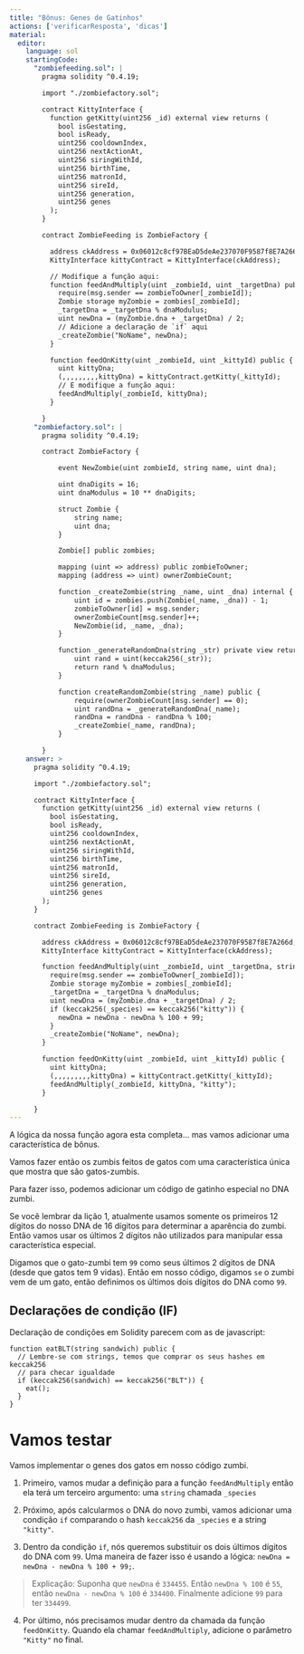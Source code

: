 ```yaml
---
title: "Bônus: Genes de Gatinhos"
actions: ['verificarResposta', 'dicas']
material:
  editor:
    language: sol
    startingCode:
      "zombiefeeding.sol": |
        pragma solidity ^0.4.19;

        import "./zombiefactory.sol";

        contract KittyInterface {
          function getKitty(uint256 _id) external view returns (
            bool isGestating,
            bool isReady,
            uint256 cooldownIndex,
            uint256 nextActionAt,
            uint256 siringWithId,
            uint256 birthTime,
            uint256 matronId,
            uint256 sireId,
            uint256 generation,
            uint256 genes
          );
        }

        contract ZombieFeeding is ZombieFactory {

          address ckAddress = 0x06012c8cf97BEaD5deAe237070F9587f8E7A266d;
          KittyInterface kittyContract = KittyInterface(ckAddress);

          // Modifique a função aqui:
          function feedAndMultiply(uint _zombieId, uint _targetDna) public {
            require(msg.sender == zombieToOwner[_zombieId]);
            Zombie storage myZombie = zombies[_zombieId];
            _targetDna = _targetDna % dnaModulus;
            uint newDna = (myZombie.dna + _targetDna) / 2;
            // Adicione a declaração de `if` aqui
            _createZombie("NoName", newDna);
          }

          function feedOnKitty(uint _zombieId, uint _kittyId) public {
            uint kittyDna;
            (,,,,,,,,,kittyDna) = kittyContract.getKitty(_kittyId);
            // E modifique a função aqui:
            feedAndMultiply(_zombieId, kittyDna);
          }

        }
      "zombiefactory.sol": |
        pragma solidity ^0.4.19;

        contract ZombieFactory {

            event NewZombie(uint zombieId, string name, uint dna);

            uint dnaDigits = 16;
            uint dnaModulus = 10 ** dnaDigits;

            struct Zombie {
                string name;
                uint dna;
            }

            Zombie[] public zombies;

            mapping (uint => address) public zombieToOwner;
            mapping (address => uint) ownerZombieCount;

            function _createZombie(string _name, uint _dna) internal {
                uint id = zombies.push(Zombie(_name, _dna)) - 1;
                zombieToOwner[id] = msg.sender;
                ownerZombieCount[msg.sender]++;
                NewZombie(id, _name, _dna);
            }

            function _generateRandomDna(string _str) private view returns (uint) {
                uint rand = uint(keccak256(_str));
                return rand % dnaModulus;
            }

            function createRandomZombie(string _name) public {
                require(ownerZombieCount[msg.sender] == 0);
                uint randDna = _generateRandomDna(_name);
                randDna = randDna - randDna % 100;
                _createZombie(_name, randDna);
            }

        }
    answer: >
      pragma solidity ^0.4.19;

      import "./zombiefactory.sol";

      contract KittyInterface {
        function getKitty(uint256 _id) external view returns (
          bool isGestating,
          bool isReady,
          uint256 cooldownIndex,
          uint256 nextActionAt,
          uint256 siringWithId,
          uint256 birthTime,
          uint256 matronId,
          uint256 sireId,
          uint256 generation,
          uint256 genes
        );
      }

      contract ZombieFeeding is ZombieFactory {

        address ckAddress = 0x06012c8cf97BEaD5deAe237070F9587f8E7A266d;
        KittyInterface kittyContract = KittyInterface(ckAddress);

        function feedAndMultiply(uint _zombieId, uint _targetDna, string _species) public {
          require(msg.sender == zombieToOwner[_zombieId]);
          Zombie storage myZombie = zombies[_zombieId];
          _targetDna = _targetDna % dnaModulus;
          uint newDna = (myZombie.dna + _targetDna) / 2;
          if (keccak256(_species) == keccak256("kitty")) {
            newDna = newDna - newDna % 100 + 99;
          }
          _createZombie("NoName", newDna);
        }

        function feedOnKitty(uint _zombieId, uint _kittyId) public {
          uint kittyDna;
          (,,,,,,,,,kittyDna) = kittyContract.getKitty(_kittyId);
          feedAndMultiply(_zombieId, kittyDna, "kitty");
        }

      }
---
```


A lógica da nossa função agora esta completa... mas vamos adicionar uma característica de bônus.

Vamos fazer então os zumbis feitos de gatos com uma característica única que mostra que são gatos-zumbis.

Para fazer isso, podemos adicionar um código de gatinho especial no DNA zumbi.

Se você lembrar da lição 1, atualmente usamos somente os primeiros 12 dígitos do nosso DNA de 16 dígitos para determinar a aparência do zumbi. Então vamos usar os últimos 2 dígitos não utilizados para manipular essa característica especial.

Digamos que o gato-zumbi tem `99` como seus últimos 2 dígitos de DNA (desde que gatos tem 9 vidas). Então em nosso código, digamos `se` o zumbi vem de um gato, então definimos os últimos dois dígitos do DNA como `99`.

## Declarações de condição (IF)

Declaração de condições em Solidity parecem com as de javascript:

```
function eatBLT(string sandwich) public {
  // Lembre-se com strings, temos que comprar os seus hashes em keccak256
  // para checar igualdade
  if (keccak256(sandwich) == keccak256("BLT")) {
    eat();
  }
}
```

# Vamos testar

Vamos implementar o genes dos gatos em nosso código zumbi.

1. Primeiro, vamos mudar a definição para a função `feedAndMultiply` então ela terá um terceiro argumento: uma `string` chamada `_species`

2. Próximo, após calcularmos o DNA do novo zumbi, vamos adicionar uma condição `if` comparando o hash  `keccak256` da `_species` e a string `"kitty"`.

3. Dentro da condição `if`, nós queremos substituir os dois últimos dígitos do DNA com `99`. Uma maneira de fazer isso é usando a lógica: `newDna = newDna - newDna % 100 + 99;`.

  > Explicação: Suponha que `newDna` é `334455`. Então `newDna % 100` é `55`, então `newDna - newDna % 100` é `334400`. Finalmente adicione `99` para ter `334499`.

4. Por último, nós precisamos mudar dentro da chamada da função `feedOnKitty`. Quando ela chamar `feedAndMultiply`, adicione o parâmetro `"Kitty"` no final.
